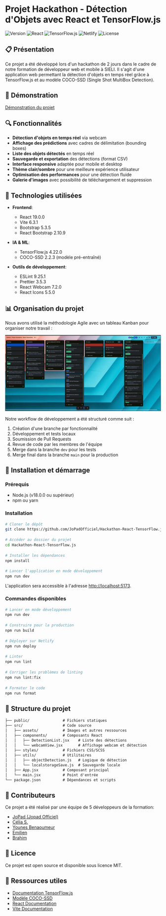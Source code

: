 # Projet Hackathon - Détection d'Objets avec React et TensorFlow.js

![Version](https://img.shields.io/badge/version-1.0.0-blue)
![React](https://img.shields.io/badge/React-19.0.0-61DAFB?logo=react)
![TensorFlow.js](https://img.shields.io/badge/TensorFlow.js-4.22.0-FF6F00?logo=tensorflow)
![Netlify](https://img.shields.io/badge/Netlify-deployed-success)
![License](https://img.shields.io/badge/license-MIT-green)

## 📋 Présentation

Ce projet a été développé lors d'un hackathon de 2 jours dans le cadre de notre formation de développeur web et mobile à SIELI. Il s'agit d'une application web permettant la détection d'objets en temps réel grâce à TensorFlow.js et au modèle COCO-SSD (Single Shot MultiBox Detection).

## 📸 Démonstration

[Démonstration du projet](https://jopadofficiel-hackathon-react-tensorf.netlify.app/)

## 🔍 Fonctionnalités

- **Détection d'objets en temps réel** via webcam
- **Affichage des prédictions** avec cadres de délimitation (bounding boxes)
- **Liste des objets détectés** en temps réel
- **Sauvegarde et exportation** des détections (format CSV)
- **Interface responsive** adaptée pour mobile et desktop
- **Thème clair/sombre** pour une meilleure expérience utilisateur
- **Optimisation des performances** pour une détection fluide
- **Galerie d'images** avec possibilité de téléchargement et suppression

## 🧰 Technologies utilisées

- **Frontend**:

  - React 19.0.0
  - Vite 6.3.1
  - Bootstrap 5.3.5
  - React Bootstrap 2.10.9

- **IA & ML**:

  - TensorFlow.js 4.22.0
  - COCO-SSD 2.2.3 (modèle pré-entraîné)

- **Outils de développement**:
  - ESLint 9.25.1
  - Prettier 3.5.3
  - React Webcam 7.2.0
  - React Icons 5.5.0

## 📊 Organisation du projet

Nous avons utilisé la méthodologie Agile avec un tableau Kanban pour organiser notre travail :

![Tableau Kanban](/public/tableau-kanban.png)

Notre workflow de développement a été structuré comme suit :

1. Création d'une branche par fonctionnalité
2. Développement et tests locaux
3. Soumission de Pull Requests
4. Revue de code par les membres de l'équipe
5. Merge dans la branche `dev` pour les tests
6. Merge final dans la branche `main` pour la production

## 🚀 Installation et démarrage

### Prérequis

- Node.js (v18.0.0 ou supérieur)
- npm ou yarn

### Installation

```bash
# Cloner le dépôt
git clone https://github.com/JoPadOfficiel/Hackathon-React-TensorFlow.js.git

# Accéder au dossier du projet
cd Hackathon-React-TensorFlow.js

# Installer les dépendances
npm install

# Lancer l'application en mode développement
npm run dev
```

L'application sera accessible à l'adresse [http://localhost:5173](http://localhost:5173).

### Commandes disponibles

```bash
# Lancer en mode développement
npm run dev

# Construire pour la production
npm run build

# Déployer sur Netlify
npm run deploy

# Linter
npm run lint

# Corriger les problèmes de linting
npm run lint:fix

# Formater le code
npm run format
```

## 📂 Structure du projet

```
├── public/               # Fichiers statiques
├── src/                  # Code source
│   ├── assets/           # Images et autres ressources
│   ├── components/       # Composants React
│   │   ├── DetectionList.jsx    # Liste des détections
│   │   └── webcamView.jsx       # Affichage webcam et détection
│   ├── styles/           # Fichiers CSS/SCSS
│   ├── utils/            # Utilitaires
│   │   ├── objectDetection.js   # Logique de détection
│   │   └── localstorageSave.js  # Sauvegarde locale
│   ├── App.jsx           # Composant principal
│   └── main.jsx          # Point d'entrée
└── package.json          # Dépendances et scripts
```

## 👥 Contributeurs

Ce projet a été réalisé par une équipe de 5 développeurs de la formation:

- [JoPad (Jopad Officiel)](https://github.com/JoPadOfficiel)
- [Célia S.](https://github.com/CelooSa)
- [Younes Benaoumeur](https://github.com/Hidarime)
- [Emilien](https://github.com/emilien8-von)
- [Brahim](https://github.com/HIMRA01)

## 📄 Licence

Ce projet est open source et disponible sous licence MIT.

## 🔗 Ressources utiles

- [Documentation TensorFlow.js](https://www.tensorflow.org/js/tutorials)
- [Modèle COCO-SSD](https://github.com/tensorflow/tfjs-models/tree/master/coco-ssd)
- [React Documentation](https://react.dev/learn)
- [Vite Documentation](https://vitejs.dev/guide/)

